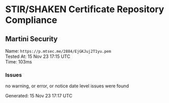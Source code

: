 # STIR/SHAKEN Certificate Repository Compliance

## Martini Security

Name: `https://p.mtsec.me/2884/EjGKJuj2T1yu.pem`\
Tested At: 15 Nov 23 17:15 UTC\
Time: 103ms

### Issues

no warning, or error, or notice date level issues were found

Generated: 15 Nov 23 17:17 UTC